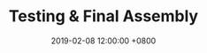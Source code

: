 ---
layout: post
title: Testing & Final Assembly
date: 2019-02-08 12:00:00 +0800
categories: [log]
---